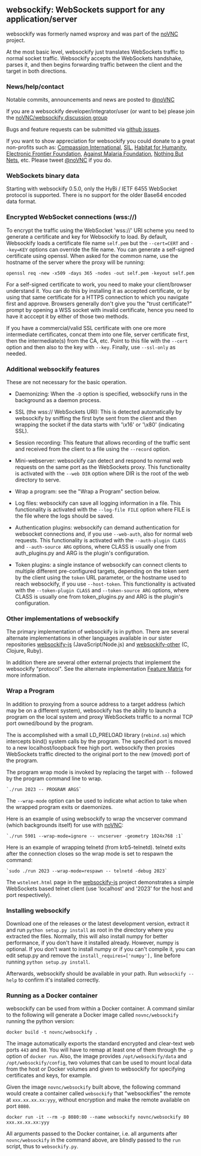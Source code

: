## websockify: WebSockets support for any application/server

websockify was formerly named wsproxy and was part of the
[noVNC](https://github.com/novnc/noVNC) project.

At the most basic level, websockify just translates WebSockets traffic
to normal socket traffic. Websockify accepts the WebSockets handshake,
parses it, and then begins forwarding traffic between the client and
the target in both directions.

### News/help/contact

Notable commits, announcements and news are posted to
<a href="http://www.twitter.com/noVNC">@noVNC</a>

If you are a websockify developer/integrator/user (or want to be)
please join the <a
href="https://groups.google.com/forum/?fromgroups#!forum/novnc">noVNC/websockify
discussion group</a>

Bugs and feature requests can be submitted via [github
issues](https://github.com/novnc/websockify/issues).

If you want to show appreciation for websockify you could donate to a great
non-profits such as: [Compassion
International](http://www.compassion.com/), [SIL](http://www.sil.org),
[Habitat for Humanity](http://www.habitat.org), [Electronic Frontier
Foundation](https://www.eff.org/), [Against Malaria
Foundation](http://www.againstmalaria.com/), [Nothing But
Nets](http://www.nothingbutnets.net/), etc. Please tweet <a
href="http://www.twitter.com/noVNC">@noVNC</a> if you do.

### WebSockets binary data

Starting with websockify 0.5.0, only the HyBi / IETF
6455 WebSocket protocol is supported. There is no support for the older
Base64 encoded data format.


### Encrypted WebSocket connections (wss://)

To encrypt the traffic using the WebSocket 'wss://' URI scheme you need to
generate a certificate and key for Websockify to load. By default, Websockify
loads a certificate file name `self.pem` but the `--cert=CERT` and `--key=KEY`
options can override the file name. You can generate a self-signed certificate
using openssl. When asked for the common name, use the hostname of the server
where the proxy will be running:

```
openssl req -new -x509 -days 365 -nodes -out self.pem -keyout self.pem
```

For a self-signed certificate to work, you need to make your client/browser
understand it. You can do this by installing it as accepted certificate, or by
using that same certificate for a HTTPS connection to which you navigate first
and approve. Browsers generally don't give you the "trust certificate?" prompt
by opening a WSS socket with invalid certificate, hence you need to have it
acccept it by either of those two methods.

If you have a commercial/valid SSL certificate with one ore more intermediate
certificates, concat them into one file, server certificate first, then the
intermediate(s) from the CA, etc. Point to this file with the `--cert` option
and then also to the key with `--key`. Finally, use `--ssl-only` as needed.


### Additional websockify features

These are not necessary for the basic operation.

* Daemonizing: When the `-D` option is specified, websockify runs
  in the background as a daemon process.

* SSL (the wss:// WebSockets URI): This is detected automatically by
  websockify by sniffing the first byte sent from the client and then
  wrapping the socket if the data starts with '\x16' or '\x80'
  (indicating SSL).

* Session recording: This feature that allows recording of the traffic
  sent and received from the client to a file using the `--record`
  option.

* Mini-webserver: websockify can detect and respond to normal web
  requests on the same port as the WebSockets proxy. This functionality
  is activated with the `--web DIR` option where DIR is the root of the
  web directory to serve.

* Wrap a program: see the "Wrap a Program" section below.

* Log files: websockify can save all logging information in a file.
  This functionality is activated with the `--log-file FILE` option
  where FILE is the file where the logs should be saved.

* Authentication plugins: websockify can demand authentication for
  websocket connections and, if you use `--web-auth`, also for normal
  web requests. This functionality is activated with the
  `--auth-plugin CLASS` and `--auth-source ARG` options, where CLASS is
  usually one from auth_plugins.py and ARG is the plugin's configuration.

* Token plugins: a single instance of websockify can connect clients to
  multiple different pre-configured targets, depending on the token sent
  by the client using the `token` URL parameter, or the hostname used to
  reach websockify, if you use `--host-token`. This functionality is
  activated with the `--token-plugin CLASS` and `--token-source ARG`
  options, where CLASS is usually one from token_plugins.py and ARG is
  the plugin's configuration.

### Other implementations of websockify

The primary implementation of websockify is in python. There are
several alternate implementations in other languages available in
our sister repositories [websockify-js](https://github.com/novnc/websockify-js)
(JavaScript/Node.js) and [websockify-other](https://github.com/novnc/websockify-other)
 (C, Clojure, Ruby).

In addition there are several other external projects that implement
the websockify "protocol". See the alternate implementation [Feature
Matrix](https://github.com/novnc/websockify/wiki/Feature_Matrix) for
more information.


### Wrap a Program

In addition to proxying from a source address to a target address
(which may be on a different system), websockify has the ability to
launch a program on the local system and proxy WebSockets traffic to
a normal TCP port owned/bound by the program.

The is accomplished with a small LD_PRELOAD library (`rebind.so`)
which intercepts bind() system calls by the program. The specified
port is moved to a new localhost/loopback free high port. websockify
then proxies WebSockets traffic directed to the original port to the
new (moved) port of the program.

The program wrap mode is invoked by replacing the target with `--`
followed by the program command line to wrap.

    `./run 2023 -- PROGRAM ARGS`

The `--wrap-mode` option can be used to indicate what action to take
when the wrapped program exits or daemonizes.

Here is an example of using websockify to wrap the vncserver command
(which backgrounds itself) for use with
[noVNC](https://github.com/novnc/noVNC):

    `./run 5901 --wrap-mode=ignore -- vncserver -geometry 1024x768 :1`

Here is an example of wrapping telnetd (from krb5-telnetd). telnetd
exits after the connection closes so the wrap mode is set to respawn
the command:

    `sudo ./run 2023 --wrap-mode=respawn -- telnetd -debug 2023`

The `wstelnet.html` page in the [websockify-js](https://github.com/novnc/websockify-js)
project demonstrates a simple WebSockets based telnet client (use
'localhost' and '2023' for the host and port respectively).


### Installing websockify

Download one of the releases or the latest development version, extract
it and run `python setup.py install` as root in the directory where you
extracted the files. Normally, this will also install numpy for better
performance, if you don't have it installed already. However, numpy is
optional. If you don't want to install numpy or if you can't compile it,
you can edit setup.py and remove the `install_requires=['numpy'],` line
before running `python setup.py install`.

Afterwards, websockify should be available in your path. Run
`websockify --help` to confirm it's installed correctly.

### Running as a Docker container

websockify can be used from within a Docker container. A command similar to the
following will generate a Docker image called `novnc/websockify` running the
python version:

    docker build -t novnc/websockify .

The image automatically exports the standard encrypted and clear-text web ports
`443` and `80`. You will have to remap at least one of them through the `-p`
option of `docker run`. Also, the image provides `/opt/websockify/data` and
`/opt/websockify/config`, two volumes that can be used to mount local data from
the host or Docker volumes and given to websockify for specifying certificates
and keys, for example.

Given the image `novnc/websockify` built above, the following command would
create a container called `websockify` that "websockifies" the remote at
`xxx.xx.xx.xx:yyy`, without encryption and make the remote available on port
`8080`.

    docker run -it --rm -p 8080:80 --name websockify novnc/websockify 80 xxx.xx.xx.xx:yyy

All arguments passed to the Docker container, i.e. all arguments after
`novnc/websockify` in the command above, are blindly passed to the `run` script,
thus to `websockify.py`.
